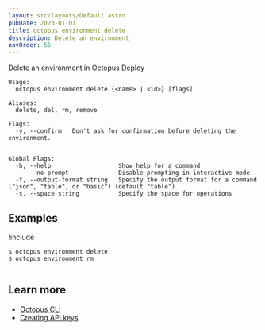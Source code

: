 ```yaml
---
layout: src/layouts/Default.astro
pubDate: 2023-01-01
title: octopus environment delete
description: Delete an environment
navOrder: 55
---
```


Delete an environment in Octopus Deploy


```
Usage:
  octopus environment delete {<name> | <id>} [flags]

Aliases:
  delete, del, rm, remove

Flags:
  -y, --confirm   Don't ask for confirmation before deleting the environment.


Global Flags:
  -h, --help                   Show help for a command
      --no-prompt              Disable prompting in interactive mode
  -f, --output-format string   Specify the output format for a command ("json", "table", or "basic") (default "table")
  -s, --space string           Specify the space for operations

```

## Examples

!include <samples-instance>


```
$ octopus environment delete
$ octopus environment rm


```

## Learn more

- [Octopus CLI](/docs/octopus-rest-api/cli/index.md)
- [Creating API keys](/docs/octopus-rest-api/how-to-create-an-api-key.md)